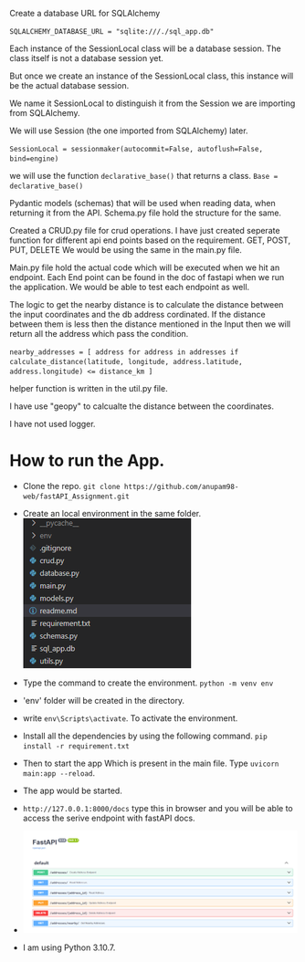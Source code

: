 Create a database URL for SQLAlchemy

`SQLALCHEMY_DATABASE_URL = "sqlite:///./sql_app.db"`


Each instance of the SessionLocal class will be a database session. The class itself is not a database session yet.

But once we create an instance of the SessionLocal class, this instance will be the actual database session.

We name it SessionLocal to distinguish it from the Session we are importing from SQLAlchemy.

We will use Session (the one imported from SQLAlchemy) later.

`SessionLocal = sessionmaker(autocommit=False, autoflush=False, bind=engine)`

we will use the function `declarative_base()` that returns a class.
`Base = declarative_base()`

Pydantic models (schemas) that will be used when reading data, when returning it from the API. Schema.py file hold the structure for the same.


Created a CRUD.py file for crud operations.
I have just created seperate function for different api end points based on the requirement.
GET, POST, PUT, DELETE
We would be using the same in the main.py file.


Main.py file hold the actual code which will be executed when we hit an endpoint.
Each End point can be found in the doc of fastapi when we run the application.
We would be able to test each endpoint as well.

The logic to get the nearby distance is to calculate the distance between the input coordinates and the db address cordinated. If the distance between them is less then the distance mentioned in the Input then we will return all the address which pass the condition.

`nearby_addresses = [
        address for address in addresses
        if calculate_distance(latitude, longitude, address.latitude, address.longitude) <= distance_km
    ]`

helper function is written in the util.py file.

I have use "geopy" to calcualte the distance between the coordinates.

I have not used logger.


# How to run the App.
- Clone the repo.  `git clone https://github.com/anupam98-web/fastAPI_Assignment.git`
- Create an local environment in the same folder.  
![alt text](image.png)    

- Type the command to create the environment. `python -m venv env`
- 'env' folder will be created in the directory.
- write `env\Scripts\activate`. To activate the environment.
- Install all the dependencies by using the following command. `pip install -r requirement.txt`
- Then to start the app Which is present in the main file. Type `uvicorn main:app --reload`.
- The app would be started.
- `http://127.0.0.1:8000/docs` type this in browser and you will be able to access the serive endpoint with fastAPI docs.
- ![alt text](image-1.png)  
- I am using Python 3.10.7.

